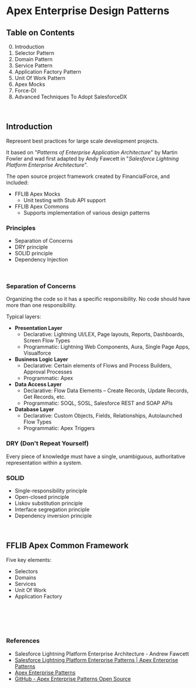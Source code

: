 # Apex Enterprise Design Patterns

## Table on Contents
0. Introduction
1. Selector Pattern
2. Domain Pattern
3. Service Pattern
4. Application Factory Pattern
5. Unit Of Work Pattern
6. Apex Mocks
7. Force-DI
8. Advanced Techniques To Adopt SalesforceDX

<br>

## Introduction

Represent best practices for large scale development projects.

It based on "*Patterns of Enterprise Application Architecture*" by Martin Fowler and wad first adapted by Andy Fawcett in "*Salesforce Lightning Platform Enterprise Architecture*".

The open source project framework created by FinancialForce, and included:
- FFLIB Apex Mocks
  - Unit testing with Stub API support
- FFLIB Apex Commons
  - Supports implementation of various design patterns

### Principles
- Separation of Concerns
- DRY principle
- SOLID principle
- Dependency Injection

<br>

### Separation of Concerns

Organizing the code so it has a specific responsibility. No code should have more than one responsibility.

Typical layers:
- **Presentation Layer**
  - Declarative: Lightning UI/LEX, Page layouts, Reports, Dashboards, Screen Flow Types
  - Programmatic: Lightning Web Components, Aura, Single Page Apps, Visualforce
- **Business Logic Layer**
  - Declarative: Certain elements of Flows and Process Builders, Approval Processes
  - Programmatic: Apex
- **Data Access Layer**
  - Declarative: Flow Data Elements – Create Records, Update Records, Get Records, etc.
  - Programmatic: SOQL, SOSL, Salesforce REST and SOAP APIs
- **Database Layer**
  - Declarative: Custom Objects, Fields, Relationships, Autolaunched Flow Types
  - Programmatic: Apex Triggers


### DRY (Don't Repeat Yourself)
Every piece of knowledge must have a single, unambiguous, authoritative representation within a system.

### SOLID
- Single-responsibility principle
- Open-closed principle
- Liskov substitution principle
- Interface segregation principle
- Dependency inversion principle

<br>

## FFLIB Apex Common Framework

Five key elements:
- Selectors
- Domains
- Services
- Unit Of Work
- Application Factory

<br><br>
---

### References

- Salesforce Lightning Platform Enterprise Architecture - Andrew Fawcett
- [Salesforce Lightning Platform Enterprise Patterns | Apex Enterprise Patterns](https://www.youtube.com/watch?v=Vl5sQ8vECdk)
- [Apex Enterprise Patterns](http://www.apexhours.com/apex-enterprise-patterns/)
- [GitHub - Apex Enterprise Patterns Open Source](https://github.com/apex-enterprise-patterns)
